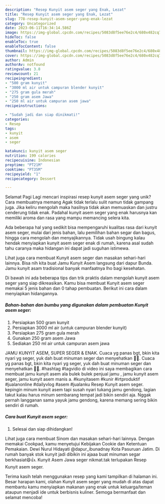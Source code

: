 ```yaml
---
description: "Resep Kunyit asem seger yang Enak, Lezat"
title: "Resep Kunyit asem seger yang Enak, Lezat"
slug: 778-resep-kunyit-asem-seger-yang-enak-lezat
category: Uncategorized
date: 2023-06-11T16:34:14.586Z
image: https://img-global.cpcdn.com/recipes/5083d8f5ee76e2c4/680x482cq70/kunyit-asem-seger-foto-resep-utama.jpg
hideToc: false
enableToc: true
enableTocContent: false
thumbnail: https://img-global.cpcdn.com/recipes/5083d8f5ee76e2c4/680x482cq70/kunyit-asem-seger-foto-resep-utama.jpg
cover: https://img-global.cpcdn.com/recipes/5083d8f5ee76e2c4/680x482cq70/kunyit-asem-seger-foto-resep-utama.jpg
author: Admin
authorAv: notfound
ratingvalue: 3.8
reviewcount: 21
recipeingredient:
- "500 gram kunyit"
- "3000 ml air untuk campuran blender kunyit"
- "275 gram gula merah"
- "250 gram asem Jawa"
- "250 ml air untuk campuran asem jawa"
recipeinstructions:

- "Sudah jadi dan siap dinikmati!"
categories:
- Resep
tags:
- kunyit
- asem
- seger

katakunci: kunyit asem seger 
nutrition: 199 calories
recipecuisine: Indonesian
preptime: "PT21M"
cooktime: "PT35M"
recipeyield: "1"
recipecategory: Dessert

---
```



Selamat Pagi Lagi mencari inspirasi resep kunyit asem seger yang unik? Cara membuatnya memang Agak tidak terlalu sulit namun tidak gampang juga. Jika keliru mengolah maka hasilnya tidak akan memuaskan dan justru cenderung tidak enak. Padahal kunyit asem seger yang enak harusnya kan memiliki aroma dan rasa yang mampu memancing selera kita.


Ada beberapa hal yang sedikit bisa mempengaruhi kualitas rasa dari kunyit asem seger, mulai dari jenis bahan, lalu pemilihan bahan segar dan bagus, hingga cara mengolah dan menyajikannya. Tidak usah bingung kalau hendak menyiapkan kunyit asem seger enak di rumah, karena asal sudah tahu caranya maka hidangan ini dapat jadi suguhan istimewa.

Lihat juga cara membuat Kunyit asem seger dan masakan sehari-hari lainnya. Bisa nih kita buat Jamu Kunyit Asem langsung dari dapur Bunda. Jamu kunyit asam tradisional banyak manfaatnya lho bagi kesehatan.


Di bawah ini ada beberapa tips dan trik praktis dalam mengolah kunyit asem seger yang siap dikreasikan. Kamu bisa membuat Kunyit asem seger memakai 5 jenis bahan dan 0 tahap pembuatan. Berikut ini cara dalam menyiapkan hidangannya.

<!--inarticleads1-->

##### Bahan-bahan dan bumbu yang digunakan dalam pembuatan Kunyit asem seger:

1. Persiapkan 500 gram kunyit
1. Persiapkan 3000 ml air (untuk campuran blender kunyit)
1. Persiapkan 275 gram gula merah
1. Gunakan 250 gram asem Jawa
1. Sediakan 250 ml air untuk campuran asem jawa


JAMU KUNYIT ASEM, SUPER SEGER &amp; ENAK. Cuaca yg panas bgt, bkin kita nyari yg seger, yuk dah buat minuman seger dan menyehatkan 🍷🍷. Cuaca yg panas bgt, bkin kita nyari yg seger, yuk dah buat minuman seger dan menyehatkan 🍷🍷. #hashtag #tagvidio di video ini saya membagikan cara membuat jamu kunyit asem ala bulek bulek penjual jamu , jamu kunyit asem seger, jamu kunyit asem manis a. #kunyitasem #kunir #irtproduktif #jualanonline #dailyvlog #asem #jualanku Resep Kunyit asem seger. kepingin minum kunyit asem tapi susah nyari tukang jamu gendong, lagian takut kalau harus minum sembarang tempat jadi bikin sendiri aja. Nggak pernah langganan sama yayuk jamu gendong, karena memang sering bikin sendiri di rumah. 

<!--inarticleads2-->

##### Cara buat Kunyit asem seger:


1. Selesai dan siap dihidangkan!

Lihat juga cara membuat Sinom dan masakan sehari-hari lainnya. Dengan memakai Cookpad, kamu menyetujui Kebijakan Cookie dan Ketentuan Pemakaian. Dewi Nurul Hidayati @dapur_ibunadnay Kota Pasuruan Jatim. Di rumah banyak stok kunyit jadi dibikin ini ajaaa buat minuman segar berkhasiat😄👍. Kunyit Asem Jawa seger nikmat.tak terlupakan Resep Kunyit asem seger. 

Terima kasih telah menggunakan resep yang kami tampilkan di halaman ini. Besar harapan kami, olahan Kunyit asem seger yang mudah di atas dapat membantu kamu menyiapkan makanan yang enak untuk keluarga/teman ataupun menjadi ide untuk berbisnis kuliner. Semoga bermanfaat dan selamat mencoba!
